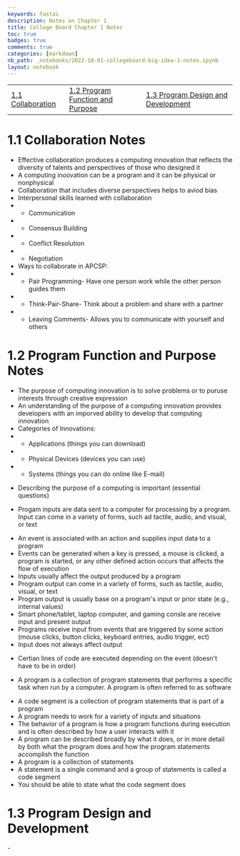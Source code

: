 ```yaml
---
keywords: fastai
description: Notes on Chapter 1
title: College Board Chapter 1 Notes
toc: true 
badges: true
comments: true
categories: [markdown]
nb_path: _notebooks/2022-10-01-collegeboard-big-idea-1-notes.ipynb
layout: notebook
---
```


<!--
#################################################
### THIS FILE WAS AUTOGENERATED! DO NOT EDIT! ###
#################################################
# file to edit: _notebooks/2022-10-01-collegeboard-big-idea-1-notes.ipynb
-->

<div class="container" id="notebook-container">
        
<div class="cell border-box-sizing text_cell rendered"><div class="inner_cell">
<div class="text_cell_render border-box-sizing rendered_html">
<table>
  <tbody>
   <tr>
    <td>
     <a href="">1.1 Collaboration</a>  
    </td>
    <td>
     <a href="">1.2 Program Function and Purpose</a>
    </td>
    <td>
     <a href="">1.3 Program Design and Development</a>
    </td>
  </tr>
 </tbody>
</table>
</div>
</div>
</div>
<div class="cell border-box-sizing text_cell rendered"><div class="inner_cell">
<div class="text_cell_render border-box-sizing rendered_html">
<h1 id="1.1-Collaboration-Notes">1.1 Collaboration Notes<a class="anchor-link" href="#1.1-Collaboration-Notes"> </a></h1><ul>
<li>Effective collaboration produces a computing innovation that reflects the diversity of talents and perspectives of those who designed it</li>
<li>A computing inoovation can be a program and it can be physical or nonphysical</li>
<li>Collaboration that includes diverse perspectives helps to aviod bias</li>
<li>Interpersonal skills learned with collaboration</li>
<li><ul>
<li>Communication</li>
</ul>
</li>
<li><ul>
<li>Consensus Building</li>
</ul>
</li>
<li><ul>
<li>Conflict Resolution</li>
</ul>
</li>
<li><ul>
<li>Negotiation</li>
</ul>
</li>
<li>Ways to collaborate in APCSP:</li>
<li><ul>
<li>Pair Programming- Have one person work while the other person guides them</li>
</ul>
</li>
<li><ul>
<li>Think-Pair-Share- Think about a problem and share with a partner</li>
</ul>
</li>
<li><ul>
<li>Leaving Comments- Allows you to communicate with yourself and others</li>
</ul>
</li>
</ul>

</div>
</div>
</div>
<div class="cell border-box-sizing text_cell rendered"><div class="inner_cell">
<div class="text_cell_render border-box-sizing rendered_html">
<h1 id="1.2-Program-Function-and-Purpose-Notes">1.2 Program Function and Purpose Notes<a class="anchor-link" href="#1.2-Program-Function-and-Purpose-Notes"> </a></h1><ul>
<li>The purpose of computing innovation is to solve problems or to puruse interests through creative expression</li>
<li>An understanding of the purpose of a computing innovation provides developers with an imporved ability to develop that computing innovation</li>
<li>Categories of Innovations:</li>
<li><ul>
<li>Applications (things you can download)</li>
</ul>
</li>
<li><ul>
<li>Physical Devices (devices you can use)</li>
</ul>
</li>
<li><ul>
<li>Systems (things you can do online like E-mail)</li>
</ul>
</li>
<li><p>Describing the purpose of a computing is important (essential questions)</p>
</li>
<li><p>Progam inputs are data sent to a computer for processing by a program. Input can come in a variety of forms, such ad tactile, audio, and visual, or text</p>
</li>
<li>An event is associated with an action and supplies input data to a program</li>
<li>Events can be generated when a key is pressed, a mouse is clicked, a program is started, or any other defined action occurs that affects the flow of execution</li>
<li>Inputs usually affect the output produced by a program</li>
<li>Program output can come in a variety of forms, such as tactile, audio, visual, or text</li>
<li>Program output is usually base on a program's input or prior state (e.g., internal values)</li>
<li>Smart phone/tablet, laptop computer, and gaming consle are receive input and present output</li>
<li>Programs receive input from events that are triggered by some action (mouse clicks, button clicks, keyboard entries, audio trigger, ect)</li>
<li>Input does not always affect output</li>
<li><p>Certian lines of code are executed depending on the event (doesn't have to be in order)</p>
</li>
<li><p>A program is a collection of program statements that performs a specific task when run by a computer. A program is often referred to as software</p>
</li>
<li>A code segment is a collection of program statements that is part of a program</li>
<li>A program needs to work for a variety of inputs and situations</li>
<li>The behavior of a program is how a program functions during execution and is often described by how a user interacts with it</li>
<li>A program can be described broadly by what it does, or in more detail by both what the program does and how the program statements accomplish the function</li>
<li>A program is a collection of statements</li>
<li>A statement is a single command and a group of statements is called a code segment</li>
<li>You should be able to state what the code segment does</li>
</ul>

</div>
</div>
</div>
<div class="cell border-box-sizing text_cell rendered"><div class="inner_cell">
<div class="text_cell_render border-box-sizing rendered_html">
<h1 id="1.3-Program-Design-and-Development">1.3 Program Design and Development<a class="anchor-link" href="#1.3-Program-Design-and-Development"> </a></h1><p>-</p>

</div>
</div>
</div>
</div>
 

